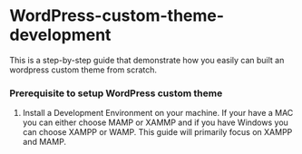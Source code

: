 # WordPress-custom-theme-development
This is a step-by-step guide that demonstrate how you easily can built an wordpress custom theme from scratch.
### Prerequisite to setup WordPress custom theme
1. Install a Development Environment on your machine. If your have a MAC you can either choose MAMP or XAMMP and if you have Windows you can choose XAMPP or WAMP. This guide will primarily focus on XAMPP and MAMP.